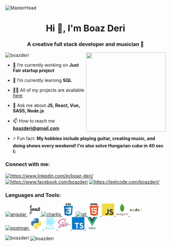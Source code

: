 ![MasterHead](https://res.cloudinary.com/boaz-sunday-proj/image/upload/v1674409696/wcqywfx7cufowhjrnick.png)
<h1 align="center">Hi 👋, I'm Boaz Deri</h1>
<h3 align="center">A creative full stack developer and musician 🎸</h3>

  <img align="right" src="https://media0.giphy.com/media/usXZmmgP9Z7kf39fnq/giphy.gif?cid=ecf05e470ay42nfhqayqw0p54vvrgaagalbkoyggbg5lgrjm&rid=giphy.gif&ct=g" height="250" width="250" alt="">

<p align="left"> <img src="https://komarev.com/ghpvc/?username=boazderi&label=Profile%20views&color=0e75b6&style=flat" alt="boazderi" /> </p>

- 🔭 I’m currently working on **Just Fair startup project**

- 🌱 I’m currently learning **SQL**

- 👨‍💻 All of my projects are available [here](https://github.com/boazderi?tab=repositories)

- 💬 Ask me about **JS, React, Vue, SASS, Node.js**

- 📫 How to reach me **boazderi@gmail.com**

- ⚡ Fun fact: **My hobbies include playing guitar, creating music, and doing shows every weekend! I'm also solve Hungarian cube in 40 sec (:**

<h3 align="left">Connect with me:</h3>
<p align="left">
<a href="https://www.linkedin.com/in/boaz-deri/" target="blank"><img align="center" src="https://raw.githubusercontent.com/rahuldkjain/github-profile-readme-generator/master/src/images/icons/Social/linked-in-alt.svg" alt="https://www.linkedin.com/in/boaz-deri/" height="30" width="40" /></a>
<a href="https://www.facebook.com/boazderi" target="blank"><img align="center" src="https://raw.githubusercontent.com/rahuldkjain/github-profile-readme-generator/master/src/images/icons/Social/facebook.svg" alt="https://www.facebook.com/boazderi" height="30" width="40" /></a>
<a href="https://leetcode.com/boazderi/" target="blank"><img align="center" src="https://raw.githubusercontent.com/rahuldkjain/github-profile-readme-generator/master/src/images/icons/Social/leet-code.svg" alt="https://leetcode.com/boazderi/" height="30" width="40" /></a>
</p>

<h3 align="left">Languages and Tools:</h3>
<p align="left"> <a href="https://angular.io" target="_blank" rel="noreferrer"> <img src="https://angular.io/assets/images/logos/angular/angular.svg" alt="angular" width="40" height="40"/> </a> <a href="https://canvasjs.com" target="_blank" rel="noreferrer"> <img src="https://raw.githubusercontent.com/Hardik0307/Hardik0307/master/assets/canvasjs-charts.svg" alt="canvasjs" width="40" height="40"/> </a> <a href="https://www.chartjs.org" target="_blank" rel="noreferrer"> <img src="https://www.chartjs.org/media/logo-title.svg" alt="chartjs" width="40" height="40"/> </a> <a href="https://www.w3schools.com/css/" target="_blank" rel="noreferrer"> <img src="https://raw.githubusercontent.com/devicons/devicon/master/icons/css3/css3-original-wordmark.svg" alt="css3" width="40" height="40"/> </a> <a href="https://git-scm.com/" target="_blank" rel="noreferrer"> <img src="https://www.vectorlogo.zone/logos/git-scm/git-scm-icon.svg" alt="git" width="40" height="40"/> </a> <a href="https://www.w3.org/html/" target="_blank" rel="noreferrer"> <img src="https://raw.githubusercontent.com/devicons/devicon/master/icons/html5/html5-original-wordmark.svg" alt="html5" width="40" height="40"/> </a> <a href="https://developer.mozilla.org/en-US/docs/Web/JavaScript" target="_blank" rel="noreferrer"> <img src="https://raw.githubusercontent.com/devicons/devicon/master/icons/javascript/javascript-original.svg" alt="javascript" width="40" height="40"/> </a> <a href="https://www.mongodb.com/" target="_blank" rel="noreferrer"> <img src="https://raw.githubusercontent.com/devicons/devicon/master/icons/mongodb/mongodb-original-wordmark.svg" alt="mongodb" width="40" height="40"/> </a> <a href="https://nodejs.org" target="_blank" rel="noreferrer"> <img src="https://raw.githubusercontent.com/devicons/devicon/master/icons/nodejs/nodejs-original-wordmark.svg" alt="nodejs" width="40" height="40"/> </a> <a href="https://postman.com" target="_blank" rel="noreferrer"> <img src="https://www.vectorlogo.zone/logos/getpostman/getpostman-icon.svg" alt="postman" width="40" height="40"/> </a> <a href="https://www.python.org" target="_blank" rel="noreferrer"> <img src="https://raw.githubusercontent.com/devicons/devicon/master/icons/python/python-original.svg" alt="python" width="40" height="40"/> </a> <a href="https://reactjs.org/" target="_blank" rel="noreferrer"> <img src="https://raw.githubusercontent.com/devicons/devicon/master/icons/react/react-original-wordmark.svg" alt="react" width="40" height="40"/> </a> <a href="https://sass-lang.com" target="_blank" rel="noreferrer"> <img src="https://raw.githubusercontent.com/devicons/devicon/master/icons/sass/sass-original.svg" alt="sass" width="40" height="40"/> </a> <a href="https://www.typescriptlang.org/" target="_blank" rel="noreferrer"> <img src="https://raw.githubusercontent.com/devicons/devicon/master/icons/typescript/typescript-original.svg" alt="typescript" width="40" height="40"/> </a> <a href="https://vuejs.org/" target="_blank" rel="noreferrer"> <img src="https://raw.githubusercontent.com/devicons/devicon/master/icons/vuejs/vuejs-original-wordmark.svg" alt="vuejs" width="40" height="40"/> </a> </p>

<p><img align="left" src="https://github-readme-stats.vercel.app/api/top-langs?username=boazderi&show_icons=true&locale=en&layout=compact" alt="boazderi" /></p>

<p>&nbsp;<img align="center" src="https://github-readme-stats.vercel.app/api?username=boazderi&show_icons=true&locale=en" alt="boazderi" /></p>
